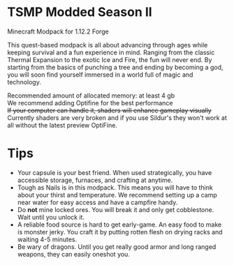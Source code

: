 # TSMP Modded Season II

Minecraft Modpack for 1.12.2 Forge  

This quest-based modpack is all about advancing through ages while keeping survival and a fun experience in mind. Ranging from the classic Thermal Expansion to the exotic Ice and Fire, the fun will never end. By starting from the basics of punching a tree and ending by becoming a god, you will soon find yourself immersed in a world full of magic and technology.  

Recommended amount of allocated memory: at least 4 gb  
We recommend adding Optifine for the best performance  
~~If your computer can handle it, shaders will enhance gameplay visually~~
Currently shaders are very broken and if you use Sildur's they won't work at all without the latest preview OptiFine.

# Tips
- Your capsule is your best friend. When used strategically, you have accessible storage, furnaces, and crafting at anytime.  
- Tough as Nails is in this modpack. This means you will have to think about your thirst and temperature. We recommend setting up a camp near water for easy access and have a    campfire handy.  
- Do __not__ mine locked ores. You will break it and only get cobblestone. Wait until you unlock it.  
- A reliable food source is hard to get early-game. An easy food to make is monster jerky. You craft it by putting rotten flesh on drying racks and waiting 4-5 minutes.  
- Be wary of dragons. Until you get really good armor and long ranged weapons, they can easily oneshot you.  
